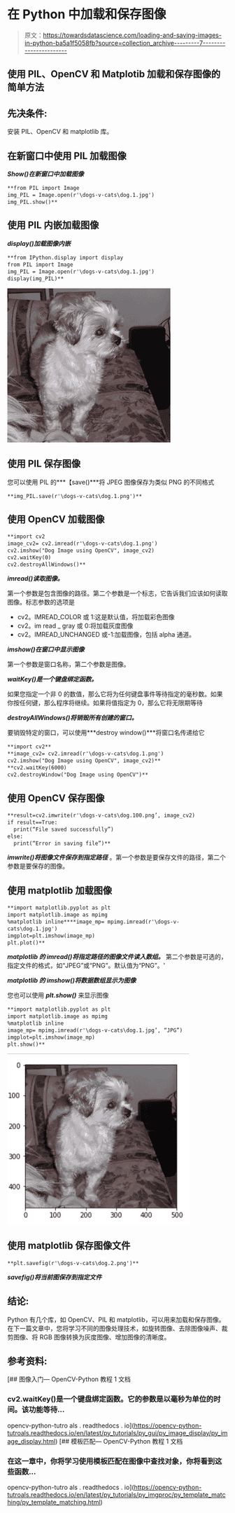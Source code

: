 # 在 Python 中加载和保存图像

> 原文：<https://towardsdatascience.com/loading-and-saving-images-in-python-ba5a1f5058fb?source=collection_archive---------7----------------------->

## 使用 PIL、OpenCV 和 Matplotib 加载和保存图像的简单方法

## 先决条件:

安装 PIL、OpenCV 和 matplotlib 库。

## 在新窗口中使用 PIL 加载图像

***Show()在新窗口中加载图像***

```
**from PIL import Image
img_PIL = Image.open(r'\dogs-v-cats\dog.1.jpg')
img_PIL.show()**
```

## 使用 PIL 内嵌加载图像

***display()加载图像内嵌***

```
**from IPython.display import display
from PIL import Image
img_PIL = Image.open(r'\dogs-v-cats\dog.1.jpg')
display(img_PIL)**
```

![](img/42aee4b4c7b670f8e64b508df4f35e94.png)

## 使用 PIL 保存图像

您可以使用 PIL 的***【save()***将 JPEG 图像保存为类似 PNG 的不同格式

```
**img_PIL.save(r'\dogs-v-cats\dog.1.png')**
```

## 使用 OpenCV 加载图像

```
**import cv2
image_cv2= cv2.imread(r'\dogs-v-cats\dog.1.png')
cv2.imshow("Dog Image using OpenCV", image_cv2)
cv2.waitKey(0)
cv2.destroyAllWindows()**
```

***imread()读取图像。***

第一个参数是包含图像的路径。第二个参数是一个标志，它告诉我们应该如何读取图像。标志参数的选项是

*   cv2。IMREAD_COLOR 或 1:这是默认值，将加载彩色图像
*   cv2。im read _ gray 或 0:将加载灰度图像
*   cv2。IMREAD_UNCHANGED 或-1:加载图像，包括 alpha 通道。

***imshow()在窗口中显示图像***

第一个参数是窗口名称，第二个参数是图像。

***waitKey()是一个键盘绑定函数。***

如果您指定一个非 0 的数值，那么它将为任何键盘事件等待指定的毫秒数。如果你按任何键，那么程序将继续。如果将值指定为 0，那么它将无限期等待

***destroyAllWindows()将销毁所有创建的窗口。***

要销毁特定的窗口，可以使用***destroy window()***将窗口名传递给它

```
**import cv2**
**image_cv2= cv2.imread(r'\dogs-v-cats\dog.1.png')
cv2.imshow("Dog Image using OpenCV", image_cv2)**
**cv2.waitKey(6000)
cv2.destroyWindow("Dog Image using OpenCV")**
```

## 使用 OpenCV 保存图像

```
**result=cv2.imwrite(r'\dogs-v-cats\dog.100.png’, image_cv2)
if result==True:
  print(“File saved successfully”)
else:
  print(“Error in saving file”)**
```

***imwrite()将图像文件保存到指定路径*** 。第一个参数是要保存文件的路径，第二个参数是要保存的图像。

## 使用 matplotlib 加载图像

```
**import matplotlib.pyplot as plt
import matplotlib.image as mpimg
%matplotlib inline****image_mp= mpimg.imread(r'\dogs-v-cats\dog.1.jpg')
imgplot=plt.imshow(image_mp)
plt.plot()**
```

***matplotlib 的 imread()将指定路径的图像文件读入数组。*** 第二个参数是可选的，指定文件的格式，如“JPEG”或“PNG”。默认值为“PNG”。'

***matplotlib 的 imshow()将数据数组显示为图像***

您也可以使用 ***plt.show()*** 来显示图像

```
**import matplotlib.pyplot as plt
import matplotlib.image as mpimg
%matplotlib inline
image_mp= mpimg.imread(r'\dogs-v-cats\dog.1.jpg’, “JPG”)
imgplot=plt.imshow(image_mp)
plt.show()**
```

![](img/b6068bd8c3453579162ed310b70966d0.png)

## 使用 matplotlib 保存图像文件

```
**plt.savefig(r'\dogs-v-cats\dog.2.png')**
```

***savefig()将当前图保存到指定文件***

## 结论:

Python 有几个库，如 OpenCV、PIL 和 matplotlib，可以用来加载和保存图像。在下一篇文章中，您将学习不同的图像处理技术，如旋转图像、去除图像噪声、裁剪图像、将 RGB 图像转换为灰度图像、增加图像的清晰度。

## 参考资料:

[](https://opencv-python-tutroals.readthedocs.io/en/latest/py_tutorials/py_gui/py_image_display/py_image_display.html) [## 图像入门— OpenCV-Python 教程 1 文档

### cv2.waitKey()是一个键盘绑定函数。它的参数是以毫秒为单位的时间。该功能等待…

opencv-python-tutro als . readthedocs . io](https://opencv-python-tutroals.readthedocs.io/en/latest/py_tutorials/py_gui/py_image_display/py_image_display.html) [](https://opencv-python-tutroals.readthedocs.io/en/latest/py_tutorials/py_imgproc/py_template_matching/py_template_matching.html) [## 模板匹配— OpenCV-Python 教程 1 文档

### 在这一章中，你将学习使用模板匹配在图像中查找对象，你将看到这些函数…

opencv-python-tutro als . readthedocs . io](https://opencv-python-tutroals.readthedocs.io/en/latest/py_tutorials/py_imgproc/py_template_matching/py_template_matching.html)